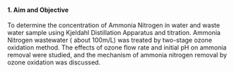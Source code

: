  
#### 1. Aim and Objective

To determine the concentration of Ammonia Nitrogen in water and waste water sample using Kjeldahl  Distillation Apparatus and titration. Ammonia Nitrogen wastewater ( about 100m/L) was treated by two-stage ozone oxidation method. The effects of ozone flow rate and initial pH on ammonia removal were studied, and the mechanism of ammonia nitrogen removal by ozone oxidation was discussed.  
